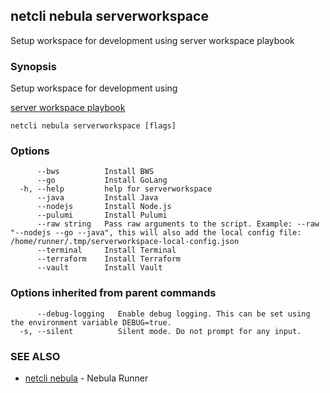 ## netcli nebula serverworkspace

Setup workspace for development using server workspace playbook

### Synopsis

Setup workspace for development using

[server workspace playbook](https://github.com/arpanrec/arpanrec.nebula/blob/main/playbooks/server_workspace.md)

```
netcli nebula serverworkspace [flags]
```

### Options

```
      --bws          Install BWS
      --go           Install GoLang
  -h, --help         help for serverworkspace
      --java         Install Java
      --nodejs       Install Node.js
      --pulumi       Install Pulumi
      --raw string   Pass raw arguments to the script. Example: --raw "--nodejs --go --java", this will also add the local config file: /home/runner/.tmp/serverworkspace-local-config.json
      --terminal     Install Terminal
      --terraform    Install Terraform
      --vault        Install Vault
```

### Options inherited from parent commands

```
      --debug-logging   Enable debug logging. This can be set using the environment variable DEBUG=true.
  -s, --silent          Silent mode. Do not prompt for any input.
```

### SEE ALSO

* [netcli nebula](netcli_nebula.md)	 - Nebula Runner

